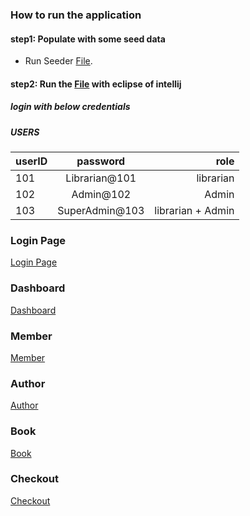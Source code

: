 ### How to run the application

#### step1: Populate with some seed data
- Run Seeder [File](/src/dataaccess/Seeder.java).

#### step2: Run the [File](/src/Main.java) with eclipse of intellij

##### login with below credentials

##### USERS

| userID   |      password      |  role |
|----------|:-------------:|------:|
| 101 |  Librarian@101 | librarian |
| 102 |    Admin@102   |   Admin |
| 103 | SuperAdmin@103 |    librarian + Admin |

### Login Page
[Login Page](/img/login.png)<br>
### Dashboard
[Dashboard](/img/dashboard.png)<br>
### Member
[Member](/img/member.png)<br>
### Author
[Author](/img/author.png)<br>
### Book
[Book](/img/book.png)<br>
### Checkout 
[Checkout](/img/checkout.png)<br>